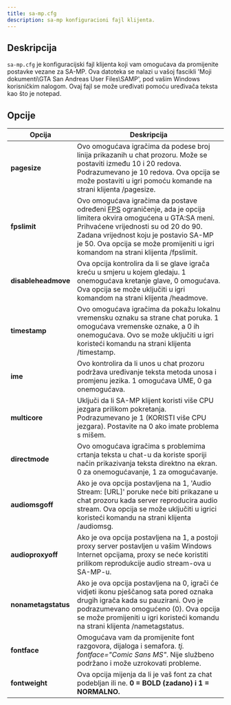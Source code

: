 ```yaml
---
title: sa-mp.cfg
description: sa-mp konfiguracioni fajl klijenta.
---
```


## Deskripcija

`sa-mp.cfg` je konfiguracijski fajl klijenta koji vam omogućava da promijenite postavke vezane za SA-MP. Ova datoteka se nalazi u vašoj fascikli 'Moji dokumenti\\GTA San Andreas User Files\\SAMP', pod vašim Windows korisničkim nalogom. Ovaj fajl se može uređivati pomoću uređivača teksta kao što je notepad.

## Opcije

| Opcija              | Deskripcija                                                                                                                                                                                                                                                                                                                                                                                                   |
| ------------------- | ------------------------------------------------------------------------------------------------------------------------------------------------------------------------------------------------------------------------------------------------------------------------------------------------------------------------------------------------------------------------------------------------------------- |
| **pagesize**        | Ovo omogućava igračima da podese broj linija prikazanih u chat prozoru. Može se postaviti između 10 i 20 redova. Podrazumevano je 10 redova. Ova opcija se može postaviti u igri pomoću komande na strani klijenta /pagesize.                                                                                                                                                                                 |
| **fpslimit**        | Ovo omogućava igračima da postave određeni [FPS](http://bs.wikipedia.org/wiki/Brzina_smjenjivanja_kadrova "http://bs.wikipedia.org/wiki/Brzina_smjenjivanja_kadrova") ograničenje, ada je opcija limitera okvira omogućena u GTA:SA meni. Prihvaćene vrijednosti su od 20 do 90. Zadana vrijednost koju je postavio SA-MP je 50. Ova opcija se može promijeniti u igri komandom na strani klijenta /fpslimit. |
| **disableheadmove** | Ova opcija kontrolira da li se glave igrača kreću u smjeru u kojem gledaju. 1 onemogućava kretanje glave, 0 omogućava. Ova opcija se može uključiti u igri komandom na strani klijenta /headmove.                                                                                                                                                                                                             |
| **timestamp**       | Ovo omogućava igračima da pokažu lokalnu vremensku oznaku sa strane chat poruka. 1 omogućava vremenske oznake, a 0 ih onemogućava. Ovo se može uključiti u igri koristeći komandu na strani klijenta /timestamp.                                                                                                                                                                                              |
| **ime**             | Ovo kontrolira da li unos u chat prozoru podržava uređivanje teksta metoda unosa i promjenu jezika. 1 omogućava UME, 0 ga onemogućava.                                                                                                                                                                                                                                                                        |
| **multicore**       | Uključi da li SA-MP klijent koristi više CPU jezgara prilikom pokretanja. Podrazumevano je 1 (KORISTI više CPU jezgara). Postavite na 0 ako imate problema s mišem.                                                                                                                                                                                                                                           |
| **directmode**      | Ovo omogućava igračima s problemima crtanja teksta u chat-u da koriste sporiji način prikazivanja teksta direktno na ekran. 0 za onemogućavanje, 1 za omogućavanje.                                                                                                                                                                                                                                           |
| **audiomsgoff**     | Ako je ova opcija postavljena na 1, 'Audio Stream: \[URL\]' poruke neće biti prikazane u chat prozoru kada server reproducira audio stream. Ova opcija se može uključiti u igrici koristeći komandu na strani klijenta /audiomsg.                                                                                                                                                                             |
| **audioproxyoff**   | Ako je ova opcija postavljena na 1, a postoji proxy server postavljen u vašim Windows Internet opcijama, proxy se neće koristiti prilikom reprodukcije audio stream-ova u SA-MP-u.                                                                                                                                                                                                                            |
| **nonametagstatus** | Ako je ova opcija postavljena na 0, igrači će vidjeti ikonu pješčanog sata pored oznaka drugih igrača kada su pauzirani. Ovo je podrazumevano omogućeno (0). Ova opcija se može promijeniti u igri koristeći komandu na strani klijenta /nametagstatus.                                                                                                                                                       |
| **fontface**        | Omogućava vam da promijenite font razgovora, dijaloga i semafora. _tj. fontface="Comic Sans MS"_. Nije službeno podržano i može uzrokovati probleme.                                                                                                                                                                                                                                                          |
| **fontweight**      | Ova opcija mijenja da li je vaš font za chat podebljan ili ne. **0 = BOLD (zadano) i 1 = NORMALNO.**                                                                                                                                                                                                                                                                                                          |
